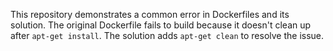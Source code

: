 This repository demonstrates a common error in Dockerfiles and its solution.  The original Dockerfile fails to build because it doesn't clean up after `apt-get install`.  The solution adds `apt-get clean` to resolve the issue.
